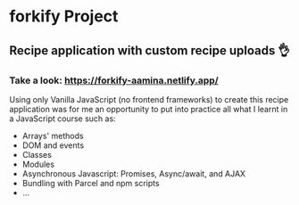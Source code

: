 # forkify Project

## Recipe application with custom recipe uploads 👌

### Take a look: https://forkify-aamina.netlify.app/

Using only Vanilla JavaScript (no frontend frameworks) to create this recipe application was for me an opportunity to put into practice all what I learnt in a JavaScript course such as:

- Arrays' methods
- DOM and events
- Classes
- Modules
- Asynchronous Javascript: Promises, Async/await, and AJAX
- Bundling with Parcel and npm scripts
- ...
